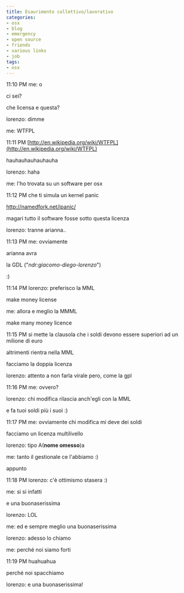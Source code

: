 ```yaml
---
title: Esaurimento collettivo/lavorativo
categories:
- osx
- blog
- emergency
- open source
- friends
- various links
- job
tags:
- osx
---
```

11:10 PM me: o

ci sei?

che licensa e questa?

lorenzo: dimme

me: WTFPL

11:11 PM
[http://en.wikipedia.org/wiki/WTFPL](http://en.wikipedia.org/wiki/WTFPL)

hauhauhauhauhauha

lorenzo: haha

me: l'ho trovata su un software per osx

11:12 PM che ti simula un kernel panic

<http://namedfork.net/ipanic/>

magari tutto il software fosse sotto questa licenza

lorenzo: tranne arianna..

11:13 PM me: ovviamente

arianna avra

la GDL ("_ndr:giacomo-diego-lorenzo_")

:)

11:14 PM lorenzo: preferisco la MML

make money license

me: allora e meglio la MMML

make many money licence

11:15 PM si mette la clausola che i soldi devono essere superiori ad un
milione di euro

altrimenti rientra nella MML

facciamo la doppia licenza

lorenzo: attento a non farla virale pero, come la gpl

11:16 PM me: ovvero?

lorenzo: chi modifica rilascia anch'egli con la MML

e fa tuoi soldi più i suoi :)

11:17 PM me: ovviamente chi modifica mi deve dei soldi

facciamo un licenza multilivello

lorenzo: tipo A(__nome omesso__)a

me: tanto il gestionale ce l'abbiamo :)

appunto

11:18 PM lorenzo: c'è ottimismo stasera :)

me: si si infatti

e una buonaserissima

lorenzo: LOL

me: ed e sempre meglio una buonaserissima

lorenzo: adesso lo chiamo

me: perché noi siamo forti

11:19 PM huahuahua

perché noi spacchiamo

lorenzo: e una buonaserissima!


